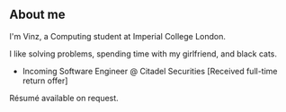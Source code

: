 ## About me

I'm Vinz, a Computing student at Imperial College London.

I like solving problems, spending time with my girlfriend, and black cats.

- Incoming Software Engineer @ Citadel Securities \[Received full-time return offer\]

Résumé available on request.

